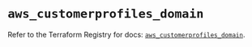 # `aws_customerprofiles_domain`

Refer to the Terraform Registry for docs: [`aws_customerprofiles_domain`](https://registry.terraform.io/providers/hashicorp/aws/6.2.0/docs/resources/customerprofiles_domain).
